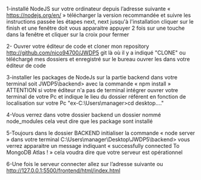 1-installé NodeJS sur votre ordinateur depuis l’adresse suivante « https://nodejs.org/en/ » télécharger la version recommandée et suivre les instructions passée les étapes next, next jusqu'à l'installation cliquer sur le finish et une fenêtre doit vous apparaitre appuyer 2 fois sur une touche dans la fenêtre et cliquer sur la croix pour fermer 


2- Ouvrer votre éditeur de code et cloner mon repository http://github.com/nico94700/JWDP5 git là où il y a indiqué "CLONE" ou téléchargé mes dossiers et enregistré sur le bureau ouvrer les dans votre éditeur de code 

3-installer les packages de NodeJs sur la partie backend dans votre terminal soit JWDP5\backend> avec la commande « npm install » ATTENTION si votre éditeur n'a pas de terminal intégrer ouvrer votre terminal de votre Pc et indique le lieu du dossier référent en fonction de localisation sur votre Pc "ex-C:\Users\manager>cd desktop...."

4-Vous verrez dans votre dossier backend un dossier nommé node_modules cela veut dire que les package sont installé


5-Toujours dans le dossier BACKEND initialiser la commande « node server » dans votre terminal C:\Users\manager\Desktop\JWDP5\backend> vous verrez apparaitre un message indiquant « successfully connected To MongoDB Atlas ! » cela voudra dire que votre serveur est opérationnel 


6-Une fois le serveur connecter allez sur l’adresse suivante ou http://127.0.0.1:5500/frontend/html/index.html